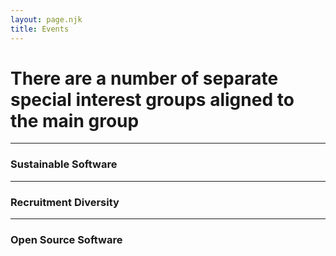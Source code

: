 ```yaml
---
layout: page.njk
title: Events
---
```


# There are a number of separate special interest groups aligned to the main group 
---

### Sustainable Software 


---

### Recruitment Diversity


---

### Open Source Software